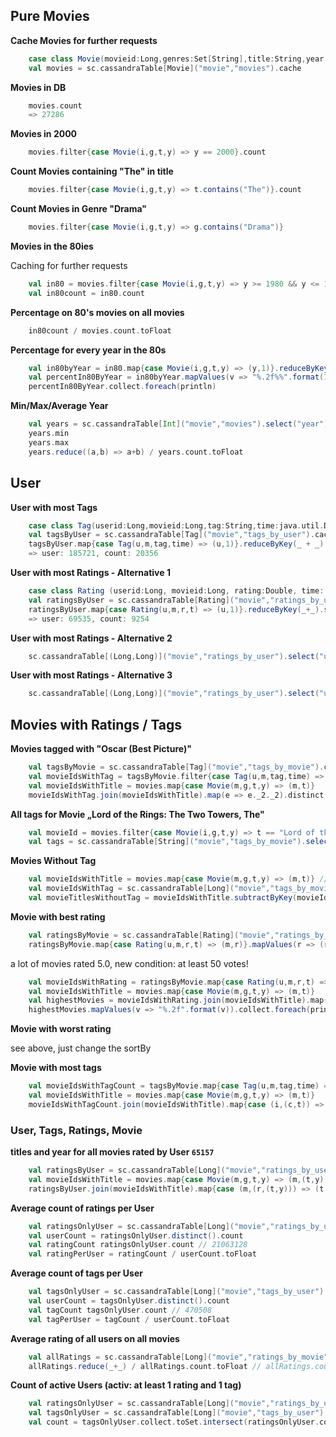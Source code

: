 ## Pure Movies
**Cache Movies for further requests**

```scala
    case class Movie(movieid:Long,genres:Set[String],title:String,year:Int)
    val movies = sc.cassandraTable[Movie]("movie","movies").cache
```
**Movies in DB**
```scala
    movies.count 
    => 27286
```
**Movies in 2000**
```scala
    movies.filter{case Movie(i,g,t,y) => y == 2000}.count
```
**Count Movies containing "The" in title**
```scala
    movies.filter{case Movie(i,g,t,y) => t.contains("The")}.count
```
**Count Movies in Genre "Drama"**
```scala
    movies.filter{case Movie(i,g,t,y) => g.contains("Drama")}
```

**Movies in the 80ies**

Caching for further requests
```scala
    val in80 = movies.filter{case Movie(i,g,t,y) => y >= 1980 && y <= 1989}.cache
    val in80count = in80.count
```
**Percentage on 80's movies on all movies**
```scala
    in80count / movies.count.toFloat
```
**Percentage for every year in the 80s**
```scala
    val in80byYear = in80.map{case Movie(i,g,t,y) => (y,1)}.reduceByKey(_+_).sortByKey()
    val percentIn80ByYear = in80byYear.mapValues(v => "%.2f%%".format(100*v/in80count.toDouble))
    percentIn80ByYear.collect.foreach(println)
```
**Min/Max/Average Year**
```scala
    val years = sc.cassandraTable[Int]("movie","movies").select("year").cache
    years.min
    years.max
    years.reduce((a,b) => a+b) / years.count.toFloat
```
## User

**User with most Tags**
```scala
    case class Tag(userid:Long,movieid:Long,tag:String,time:java.util.Date)
    val tagsByUser = sc.cassandraTable[Tag]("movie","tags_by_user").cache
    tagsByUser.map{case Tag(u,m,tag,time) => (u,1)}.reduceByKey(_ + _).sortBy(-_._2).take(1)
    => user: 185721, count: 20356
```
**User with most Ratings - Alternative 1**
```scala
    case class Rating (userid:Long, movieid:Long, rating:Double, time: java.util.Date)
    val ratingsByUser = sc.cassandraTable[Rating]("movie","ratings_by_user").cache
    ratingsByUser.map{case Rating(u,m,r,t) => (u,1)}.reduceByKey(_+_).sortBy(-_._2).take(1)
    => user: 69535, count: 9254
```
**User with most Ratings - Alternative 2**
```scala
    sc.cassandraTable[(Long,Long)]("movie","ratings_by_user").select("userid","movieid").map{t => (t._1,1)}.reduceByKey(_+_).sortBy(-_._2).take(1)
```
**User with most Ratings - Alternative 3**
```scala
    sc.cassandraTable[(Long,Long)]("movie","ratings_by_user").select("userid","movieid").countByKey().toSeq.sortBy(-_._2).take(1)
```
## Movies with Ratings / Tags

**Movies tagged with "Oscar (Best Picture)"**
```scala
    val tagsByMovie = sc.cassandraTable[Tag]("movie","tags_by_movie").cache
    val movieIdsWithTag = tagsByMovie.filter{case Tag(u,m,tag,time) => tag == "Oscar (Best Picture)"}.map{case Tag(u,m,tag,time) => (m,tag)}
    val movieIdsWithTitle = movies.map{case Movie(m,g,t,y) => (m,t)}
    movieIdsWithTag.join(movieIdsWithTitle).map(e => e._2._2).distinct.collect.foreach(println)
```
**All tags for Movie „Lord of the Rings: The Two Towers, The"**
```scala
    val movieId = movies.filter{case Movie(i,g,t,y) => t == "Lord of the Rings: The Two Towers, The"}.map{case Movie(i,g,t,y) => i}.first
    val tags = sc.cassandraTable[String]("movie","tags_by_movie").select("tag").where("movieId = " +movieId)
```
**Movies Without Tag**
```scala
    val movieIdsWithTitle = movies.map{case Movie(m,g,t,y) => (m,t)} // 27286
    val movieIdsWithTag = sc.cassandraTable[Long]("movie","tags_by_movie").select("movieid").map(i => (i,1)).distinct() // 19553
    val movieTitlesWithoutTag = movieIdsWithTitle.subtractByKey(movieIdsWithTag).map(e => e._2) // 7738
```
**Movie with best rating**
```scala
    val ratingsByMovie = sc.cassandraTable[Rating]("movie","ratings_by_movie").cache
    ratingsByMovie.map{case Rating(u,m,r,t) => (m,r)}.mapValues(r => (r,1)).reduceByKey((x,y) => (x._1 + y._1,x._2 + y._2)).map{case (k,v) => (k, v._1 / v._2.toFloat)}.sortBy(-_._2)
```
a lot of movies rated 5.0, new condition: at least 50 votes!
```scala
    val movieIdsWithRating = ratingsByMovie.map{case Rating(u,m,r,t) => (m,r)}.mapValues(r => (r,1)).reduceByKey((x,y) => (x._1 + y._1,x._2 + y._2)).filter{case (k,v) => v._2 >= 50}.map{case (k,v) => (k, v._1 / v._2.toFloat)} // .sortBy(-_._2)
    val movieIdsWithTitle = movies.map{case Movie(m,g,t,y) => (m,t)}
    val highestMovies = movieIdsWithRating.join(movieIdsWithTitle).map{case (i,(r,t)) => (t,r)}.sortBy(-_._2)
    highestMovies.mapValues(v => "%.2f".format(v)).collect.foreach(println)
```
**Movie with worst rating**

see above, just change the sortBy

**Movie with most tags**
```scala
    val movieIdsWithTagCount = tagsByMovie.map{case Tag(u,m,tag,time) => (m,1)}.reduceByKey(_+_)
    val movieIdsWithTitle = movies.map{case Movie(m,g,t,y) => (m,t)}
    movieIdsWithTagCount.join(movieIdsWithTitle).map{case (i,(c,t)) => (t,c)}.sortBy(-_._2)
```

### User, Tags, Ratings, Movie

**titles and year for all movies rated by User `65157`**
```scala
    val ratingsByUser = sc.cassandraTable[Long]("movie","ratings_by_user").where("userid=65157").select("movieid").map(v => (v,1))
    val movieIdsWithTitle = movies.map{case Movie(m,g,t,y) => (m,(t,y))}
    ratingsByUser.join(movieIdsWithTitle).map{case (m,(r,(t,y))) => (t,y)}
```
**Average count of ratings per User**
```scala
    val ratingsOnlyUser = sc.cassandraTable[Long]("movie","ratings_by_user").select("userid").cache
    val userCount = ratingsOnlyUser.distinct().count
    val ratingCount ratingsOnlyUser.count // 21063128
    val ratingPerUser = ratingCount / userCount.toFloat
```
**Average count of tags per User**
```scala
    val tagsOnlyUser = sc.cassandraTable[Long]("movie","tags_by_user").select("userid").cache
    val userCount = tagsOnlyUser.distinct().count
    val tagCount tagsOnlyUser.count // 470508
    val tagPerUser = tagCount / userCount.toFloat
```
**Average rating of all users on all movies**
```scala
    val allRatings = sc.cassandraTable[Long]("movie","ratings_by_movie").select("rating")
    allRatings.reduce(_+_) / allRatings.count.toFloat // allRatings.count => 21063128
```
**Count of active Users (activ: at least 1 rating and 1 tag)**
```scala
    val ratingsOnlyUser = sc.cassandraTable[Long]("movie","ratings_by_user").select("userid").cache
    val tagsOnlyUser = sc.cassandraTable[Long]("movie","tags_by_user").select("userid").cache
    val count = tagsOnlyUser.collect.toSet.intersect(ratingsOnlyUser.collect.toSet).size
```